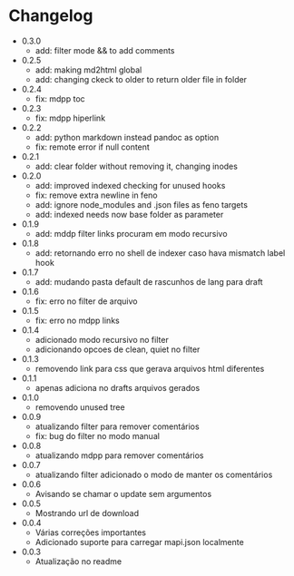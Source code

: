# Changelog

- 0.3.0
  - add: filter mode && to add comments
- 0.2.5
  - add: making md2html global
  - add: changing ckeck to older to return older file in folder
- 0.2.4
  - fix: mdpp toc
- 0.2.3
  - fix: mdpp hiperlink
- 0.2.2
  - add: python markdown instead pandoc as option
  - fix: remote error if null content
- 0.2.1
  - add: clear folder without removing it, changing inodes
- 0.2.0
  - add: improved indexed checking for unused hooks
  - fix: remove extra newline in feno
  - add: ignore node_modules and .json files as feno targets
  - add: indexed needs now base folder as parameter
- 0.1.9
  - add: mddp filter links procuram em modo recursivo
- 0.1.8
  - add: retornando erro no shell de indexer caso hava mismatch label hook
- 0.1.7
  - add: mudando pasta default de rascunhos de lang para draft
- 0.1.6
  - fix: erro no filter de arquivo
- 0.1.5
  - fix: erro no mdpp links
- 0.1.4
  - adicionado modo recursivo no filter
  - adicionando opcoes de clean, quiet no filter
- 0.1.3
  - removendo link para css que gerava arquivos html diferentes
- 0.1.1
  - apenas adiciona no drafts arquivos gerados
- 0.1.0
  - removendo unused tree
- 0.0.9
  - atualizando filter para remover comentários
  - fix: bug do filter no modo manual
- 0.0.8
  - atualizando mdpp para remover comentários
- 0.0.7
  - atualizando filter adicionado o modo de manter os comentários
- 0.0.6
  - Avisando se chamar o update sem argumentos
- 0.0.5
  - Mostrando url de download
- 0.0.4
  - Várias correções importantes
  - Adicionado suporte para carregar mapi.json localmente
- 0.0.3
  - Atualização no readme
